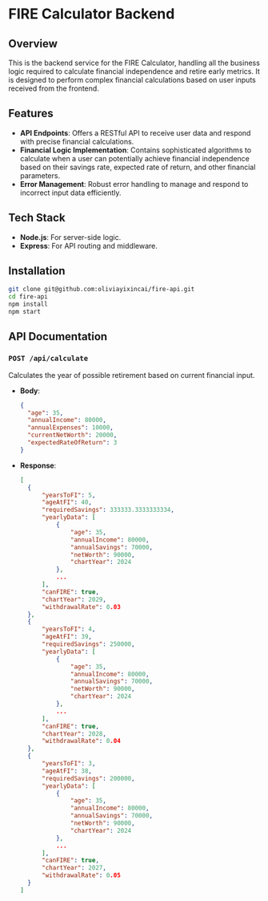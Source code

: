 # FIRE Calculator Backend

## Overview

This is the backend service for the FIRE Calculator, handling all the business logic required to calculate financial independence and retire early metrics. It is designed to perform complex financial calculations based on user inputs received from the frontend.

## Features

- **API Endpoints**: Offers a RESTful API to receive user data and respond with precise financial calculations.
- **Financial Logic Implementation**: Contains sophisticated algorithms to calculate when a user can potentially achieve financial independence based on their savings rate, expected rate of return, and other financial parameters.
- **Error Management**: Robust error handling to manage and respond to incorrect input data efficiently.

## Tech Stack

- **Node.js**: For server-side logic.
- **Express**: For API routing and middleware.

## Installation

```bash
git clone git@github.com:oliviayixincai/fire-api.git
cd fire-api
npm install
npm start
```

## API Documentation

### `POST /api/calculate`

Calculates the year of possible retirement based on current financial input.

- **Body**:
  ```json
  {
    "age": 35,
    "annualIncome": 80000,
    "annualExpenses": 10000,
    "currentNetWorth": 20000,
    "expectedRateOfReturn": 3
  }
  ```
- **Response**:
  ```json
  [
    {
        "yearsToFI": 5,
        "ageAtFI": 40,
        "requiredSavings": 333333.3333333334,
        "yearlyData": [
            {
                "age": 35,
                "annualIncome": 80000,
                "annualSavings": 70000,
                "netWorth": 90000,
                "chartYear": 2024
            },
            ...
        ],
        "canFIRE": true,
        "chartYear": 2029,
        "withdrawalRate": 0.03
    },
    {
        "yearsToFI": 4,
        "ageAtFI": 39,
        "requiredSavings": 250000,
        "yearlyData": [
            {
                "age": 35,
                "annualIncome": 80000,
                "annualSavings": 70000,
                "netWorth": 90000,
                "chartYear": 2024
            },
            ...
        ],
        "canFIRE": true,
        "chartYear": 2028,
        "withdrawalRate": 0.04
    },
    {
        "yearsToFI": 3,
        "ageAtFI": 38,
        "requiredSavings": 200000,
        "yearlyData": [
            {
                "age": 35,
                "annualIncome": 80000,
                "annualSavings": 70000,
                "netWorth": 90000,
                "chartYear": 2024
            },
            ...
        ],
        "canFIRE": true,
        "chartYear": 2027,
        "withdrawalRate": 0.05
    }
  ]
  ```
